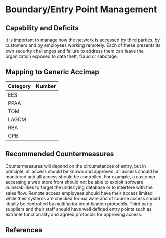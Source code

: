 # Boundary/Entry Point Management

## Capability and Deficits
It is important to manage how the network is accessed by third parties, by customers and by employees working remotely.  Each of these presents its own security challenges and
failure to address them can leave the organization exposed to data theft, fraud or sabotage.

## Mapping to Generic Accimap

|Category | Number |
| --- | --- |
|EES     |      |
|PPAA  | |
|TOM   ||
|LAGCM ||
|RBA   ||
|GPB   ||

## Recommended Countermeasures

Countermeasures will depend on the circumstances of entry, but in principle, all access should be known and approved, all access should be monitored and all access should be 
controlled.  For example, a customer accessing a web store front should not be able to exploit software vulnerabilities to target the underlying database or to interfere with
the sales flow.  Remote access employees should have their access limited while their systems are checked for malware and of course access should ideally be controlled by
multifactor identification protocols.  Third party suppliers and their staff should have well defined entry points such as extranet functionality and agreed protocols for
approving access.

## References
